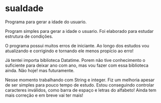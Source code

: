 # suaIdade
Programa para gerar a idade do usuario.

Program simples para gerar a idade o usuario.
Foi elaborado para estudar estrutura de condições.

O programa possui muitos erros de iniciante.
Ao longo dos estudos vou atualizando e corrigindo e tornando ele menos propício ao erro!

Já tentei importa biblioteca Datatime.
Porem não tive conhecimento o suficiente para deixar ano com ano, mas vou fazer com essa biblioteca ainda.
Não hoje! mas futuramente. 

Nesse momento trabalhando com String e integer. 
Fiz um melhoria apesar de ser simples para pouco tempo de estudo.
Estou conseguindo controlar caracteres inválidos, como barra de espaço e letras do alfabeto!
Ainda tem mais correção e em breve vai ter mais!

